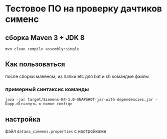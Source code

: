 # Тестовое ПО на проверку  дачтиков сименс

## cборка Maven 3 + JDK 8
`mvn clean compile assembly:single`

## Как пользоваться
после сборки мавеном, из папки etc для bat и sh командые файлы

### примерный синтаксис команды
`java -jar target/Siemens-K4-1.0-SNAPSHOT-jar-with-dependencies.jar -Dapp.dir=<путь к папке config>`

## настройка
файл `datana_siemens.properties` c настройками
